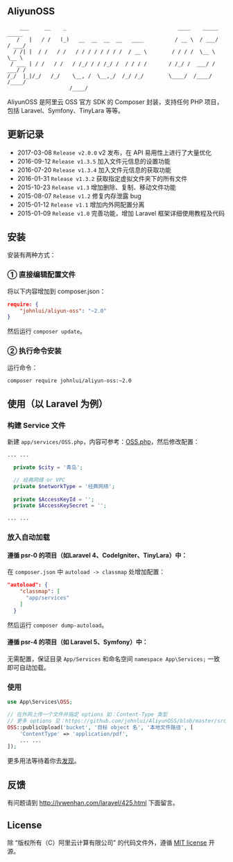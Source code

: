AliyunOSS
---------

```
    ___     __    _                                    ____    _____   _____
   /   |   / /   (_)   __  __  __  __   ____          / __ \  / ___/  / ___/
  / /| |  / /   / /   / / / / / / / /  / __ \        / / / /  \__ \   \__ \
 / ___ | / /   / /   / /_/ / / /_/ /  / / / /       / /_/ /  ___/ /  ___/ /
/_/  |_|/_/   /_/    \__, /  \__,_/  /_/ /_/        \____/  /____/  /____/
                    /____/
```

AliyunOSS 是阿里云 OSS 官方 SDK 的 Composer 封装，支持任何 PHP 项目，包括 Laravel、Symfony、TinyLara 等等。


## 更新记录

* 2017-03-08 `Release v2.0.0` v2 发布，在 API 易用性上进行了大量优化
* 2016-09-12 `Release v1.3.5` 加入文件元信息的设置功能
* 2016-07-20 `Release v1.3.4` 加入文件元信息的获取功能
* 2016-01-31 `Release v1.3.2` 获取指定虚拟文件夹下的所有文件
* 2015-10-23 `Release v1.3` 增加删除、复制、移动文件功能
* 2015-08-07 `Release v1.2` 修复内存泄露 bug
* 2015-01-12 `Release v1.1` 增加内外网配置分离
* 2015-01-09 `Release v1.0` 完善功能，增加 Laravel 框架详细使用教程及代码

## 安装

安装有两种方式：

### ① 直接编辑配置文件

将以下内容增加到 composer.json：

```json
require: {
    "johnlui/aliyun-oss": "~2.0"
}
```

然后运行 `composer update`。

### ② 执行命令安装

运行命令：

```bash
composer require johnlui/aliyun-oss:~2.0
```

## 使用（以 Laravel 为例）

### 构建 Service 文件

新建 `app/services/OSS.php`，内容可参考：[OSS.php](https://github.com/johnlui/AliyunOSS/blob/master/example/OSS.php)，然后修改配置：

```php
... ...

  private $city = '青岛';

  // 经典网络 or VPC
  private $networkType = '经典网络';
  
  private $AccessKeyId = '';
  private $AccessKeySecret = '';

... ...
```

### 放入自动加载

#### 遵循 psr-0 的项目（如Laravel 4、CodeIgniter、TinyLara）中：
在 `composer.json` 中 `autoload -> classmap` 处增加配置：

```json
"autoload": {
    "classmap": [
      "app/services"
    ]
  }
```
然后运行 `composer dump-autoload`。

#### 遵循 psr-4 的项目（如 Laravel 5、Symfony）中：

无需配置，保证目录 `App/Services` 和命名空间 `namespace App\Services;` 一致即可自动加载。

### 使用

```php
use App\Services\OSS;

// 在外网上传一个文件并指定 options 如：Content-Type 类型
// 更多 options 见：https://github.com/johnlui/AliyunOSS/blob/master/src/oss/src/Aliyun/OSS/OSSClient.php#L142-L148
OSS::publicUpload('bucket', '目标 object 名', '本地文件路径', [
    'ContentType' => 'application/pdf',
    ... ...
]);
```

更多用法等待着你去[发现](https://github.com/johnlui/AliyunOSS/blob/master/example/OSS.php)。

## 反馈

有问题请到 http://lvwenhan.com/laravel/425.html 下面留言。

## License
除 “版权所有（C）阿里云计算有限公司” 的代码文件外，遵循 [MIT license](http://opensource.org/licenses/MIT) 开源。


